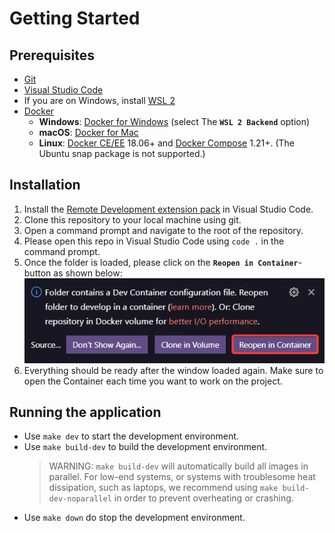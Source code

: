# Getting Started

## Prerequisites
* [Git](https://git-scm.com/)
* [Visual Studio Code](https://code.visualstudio.com/)
* If you are on Windows, install [WSL 2](https://docs.microsoft.com/en-us/windows/wsl/install-win10)
* [Docker](https://www.docker.com/)
  * **Windows**: [Docker for Windows](https://docs.docker.com/desktop/windows/install/) (select The **`WSL 2 Backend`** option)
  * **macOS**: [Docker for Mac](https://docs.docker.com/desktop/mac/install/)
  * **Linux**: [Docker CE/EE](https://docs.docker.com/install/#supported-platforms) 18.06+ and [Docker Compose](https://docs.docker.com/compose/install) 1.21+. (The Ubuntu snap package is not supported.)

## Installation
1. Install the [Remote Development extension pack](https://aka.ms/vscode-remote/download/extension) in Visual Studio Code.
1. Clone this repository to your local machine using git.
1. Open a command prompt and navigate to the root of the repository.
1. Please open this repo in Visual Studio Code using `code .` in the command prompt.
1. Once the folder is loaded, please click on the **`Reopen in Container`**-button as shown below:
![Reopen in Container](./reopen-in-container.png)
1. Everything should be ready after the window loaded again. Make sure to open the Container each time you want to work on the project.

## Running the application
* Use `make dev` to start the development environment.
* Use `make build-dev` to build the development environment.
  > WARNING: `make build-dev` will automatically build all images in parallel. For low-end systems, or systems with troublesome heat dissipation, such as laptops, we recommend using `make build-dev-noparallel` in order to prevent overheating or crashing.
* Use `make down` do stop the development environment.
